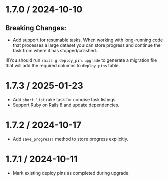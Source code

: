 # 1.7.0 / 2024-10-10

## Breaking Changes:

* Add support for resumable tasks. When working with long-running code that processes a large dataset
you can store progress and continue the task from where it has stopped/crashed.

!!!You should run `rails g deploy_pin:upgrade` to generate a migration file that will add the required columns to `deploy_pins` table.

# 1.7.3 / 2025-01-23
* Add `short_list` rake task for concise task listings.
* Support Ruby on Rails 8 and update dependencies.

# 1.7.2 / 2024-10-17
* Add `save_progress!` method to store progress explicitly.

# 1.7.1 / 2024-10-11
* Mark existing deploy pins as completed during upgrade.
